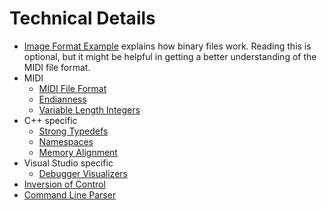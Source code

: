 # Technical Details

* [Image Format Example](image-example.asciidoc) explains how binary files work. Reading this is optional, but it might be helpful in getting a better understanding of the MIDI file format.
* MIDI
  * [MIDI File Format](midi.md)
  * [Endianness](endianness.asciidoc)
  * [Variable Length Integers](variable-length-integers.md)
* C++ specific
  * [Strong Typedefs](strong-typedefs.md)
  * [Namespaces](namespace.md)
  * [Memory Alignment](memory-alignment.md)
* Visual Studio specific
  * [Debugger Visualizers](debugger-visualizers.asciidoc)
* [Inversion of Control](inversion-of-control.asciidoc)
* [Command Line Parser](command-line-parser.md)